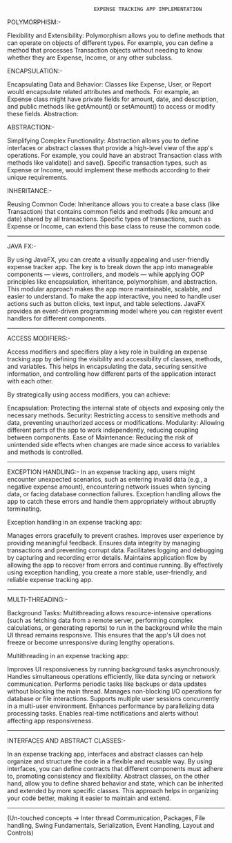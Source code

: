 

								EXPENSE TRACKING APP IMPLEMENTATION 

POLYMORPHISM:-

Flexibility and Extensibility: Polymorphism allows you to define methods that can operate on objects of different types. 
For example, you can define a method that processes Transaction objects without needing to know whether they are Expense, Income, or any other subclass.

ENCAPSULATION:-

Encapsulating Data and Behavior: Classes like Expense, User, or Report would encapsulate related attributes and methods. For example, an Expense class might have 
private fields for amount, date, and description, and public methods like getAmount() or setAmount() to access or modify these fields.
Abstraction:

ABSTRACTION:-

Simplifying Complex Functionality: Abstraction allows you to define interfaces or abstract classes that provide a high-level view of the app's operations. 
For example, you could have an abstract Transaction class with methods like validate() and save(). Specific transaction types, such as Expense or Income, would 
implement these methods according to their unique requirements.

INHERITANCE:-

Reusing Common Code: Inheritance allows you to create a base class (like Transaction) that contains common fields and methods 
(like amount and date) shared by all transactions. Specific types of transactions, such as Expense or Income, can extend this base class to reuse the common code.

________________________________________________________________________________________________________________________________________________________________

JAVA FX:-

By using JavaFX, you can create a visually appealing and user-friendly expense tracker app. The key is to break down the app into manageable components — 
views, controllers, and models — while applying OOP principles like encapsulation, 
inheritance, polymorphism, and abstraction. This modular approach makes the app more maintainable, scalable, and easier to understand.
To make the app interactive, you need to handle user actions such as button clicks, text input, and table selections. 
JavaFX provides an event-driven programming model where you can register event handlers for different components.

________________________________________________________________________________________________________________________________________________________________

ACCESS MODIFIERS:-

Access modifiers and specifiers play a key role in building an expense tracking app by defining the visibility and accessibility of classes, methods, and
variables. This helps in encapsulating the data, securing sensitive information, and controlling how different parts of the application interact with each other.

By strategically using access modifiers, you can achieve:

Encapsulation: Protecting the internal state of objects and exposing only the necessary methods.
Security: Restricting access to sensitive methods and data, preventing unauthorized access or modifications.
Modularity: Allowing different parts of the app to work independently, reducing coupling between components.
Ease of Maintenance: Reducing the risk of unintended side effects when changes are made since access to variables and methods is controlled.
________________________________________________________________________________________________________________________________________________________________________________________________

EXCEPTION HANDLING:-
In an expense tracking app, users might encounter unexpected scenarios, such as entering invalid data (e.g., a negative expense amount), encountering network issues when syncing data, or facing database connection failures. 
Exception handling allows the app to catch these errors and handle them appropriately without abruptly terminating.

Exception handling in an expense tracking app:

Manages errors gracefully to prevent crashes.
Improves user experience by providing meaningful feedback.
Ensures data integrity by managing transactions and preventing corrupt data.
Facilitates logging and debugging by capturing and recording error details.
Maintains application flow by allowing the app to recover from errors and continue running.
By effectively using exception handling, you create a more stable, user-friendly, and reliable expense tracking app.

____________________________________________________________________________________________________________________________________________________________________________________

MULTI-THREADING:-

Background Tasks: Multithreading allows resource-intensive operations (such as fetching data from a remote server, performing complex calculations, or generating reports) 
to run in the background while the main UI thread remains responsive. This ensures that the app's UI does not freeze or become unresponsive during lengthy operations.

Multithreading in an expense tracking app:

Improves UI responsiveness by running background tasks asynchronously.
Handles simultaneous operations efficiently, like data syncing or network communication.
Performs periodic tasks like backups or data updates without blocking the main thread.
Manages non-blocking I/O operations for database or file interactions.
Supports multiple user sessions concurrently in a multi-user environment.
Enhances performance by parallelizing data processing tasks.
Enables real-time notifications and alerts without affecting app responsiveness.

____________________________________________________________________________________________________________________________________________________________________________________

INTERFACES AND ABSTRACT CLASSES:-

In an expense tracking app, interfaces and abstract classes can help organize and structure the code in a flexible and reusable way.
By using interfaces, you can define contracts that different components must adhere to, promoting consistency and flexibility. Abstract classes, 
on the other hand, allow you to define shared behavior and state, which can be inherited and extended by more specific classes. This approach helps in organizing your code better, making it easier to maintain and extend.


____________________________________________________________________________________________________________________________________________________________________________________
(Un-touched concepts -> Inter thread Communication, Packages, File handling, Swing Fundamentals, Serialization, Event Handling, Layout and Controls)
